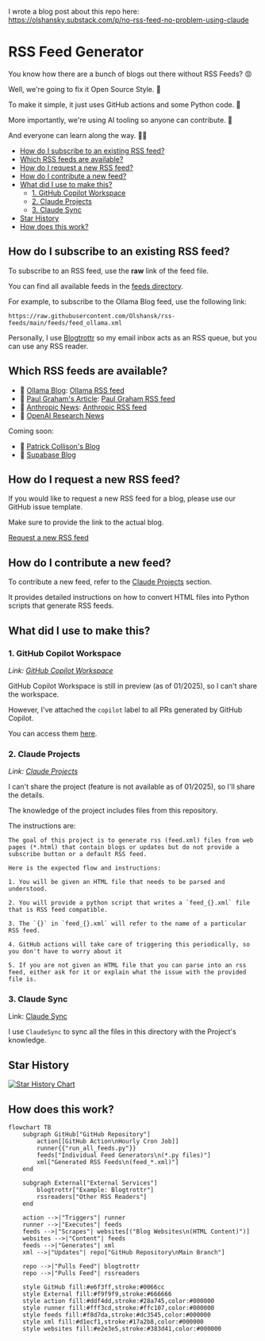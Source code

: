 I wrote a blog post about this repo here: https://olshansky.substack.com/p/no-rss-feed-no-problem-using-claude

# RSS Feed Generator <!-- omit in toc -->

You know how there are a bunch of blogs out there without RSS Feeds? 😡

Well, we're going to fix it Open Source Style. 🙌

To make it simple, it just uses GitHub actions and some Python code. 🐍

More importantly, we're using AI tooling so anyone can contribute. 🤖

And everyone can learn along the way. 🧑‍🎓

- [How do I subscribe to an existing RSS feed?](#how-do-i-subscribe-to-an-existing-rss-feed)
- [Which RSS feeds are available?](#which-rss-feeds-are-available)
- [How do I request a new RSS feed?](#how-do-i-request-a-new-rss-feed)
- [How do I contribute a new feed?](#how-do-i-contribute-a-new-feed)
- [What did I use to make this?](#what-did-i-use-to-make-this)
  - [1. GitHub Copilot Workspace](#1-github-copilot-workspace)
  - [2. Claude Projects](#2-claude-projects)
  - [3. Claude Sync](#3-claude-sync)
- [Star History](#star-history)
- [How does this work?](#how-does-this-work)

## How do I subscribe to an existing RSS feed?

To subscribe to an RSS feed, use the **raw** link of the feed file.

You can find all available feeds in the [feeds directory](./feeds).

For example, to subscribe to the Ollama Blog feed, use the following link:

```url
https://raw.githubusercontent.com/Olshansk/rss-feeds/main/feeds/feed_ollama.xml
```

Personally, I use [Blogtrottr](https://blogtrottr.com/) so my email inbox acts
as an RSS queue, but you can use any RSS reader.

## Which RSS feeds are available?

- 🦙 [Ollama Blog](https://ollama.com/blog): [Ollama RSS feed](https://raw.githubusercontent.com/Olshansk/rss-feeds/refs/heads/main/feeds/feed_ollama.xml)
- 👨 [Paul Graham's Article](https://www.paulgraham.com/articles.html): [Paul Graham RSS feed](https://raw.githubusercontent.com/Olshansk/rss-feeds/refs/heads/main/feeds/feed_paulgraham.xml)
- 🦍 [Anthropic News](https://www.anthropic.com/news): [Anthropic RSS feed](https://raw.githubusercontent.com/Olshansk/rss-feeds/refs/heads/main/feeds/feed_anthropic.xml)
- 🤖 [OpenAI Research News](https://openai.com/news/research/)

Coming soon:

- 👨 [Patrick Collison's Blog](https://patrickcollison.com/culture)
- 💽 [Supabase Blog](https://supabase.com/blog)

## How do I request a new RSS feed?

If you would like to request a new RSS feed for a blog, please use our GitHub issue template.

Make sure to provide the link to the actual blog.

[Request a new RSS feed](https://github.com/Olshansk/rss-feeds/issues/new?template=request_rss_feed.md)

## How do I contribute a new feed?

To contribute a new feed, refer to the [Claude Projects](#claude-projects) section.

It provides detailed instructions on how to convert HTML files into Python scripts that generate RSS feeds.

## What did I use to make this?

### 1. GitHub Copilot Workspace

_Link: [GitHub Copilot Workspace](https://copilot-workspace.githubnext.com/)_

GitHub Copilot Workspace is still in preview (as of 01/2025), so I can't share the workspace.

However, I've attached the `copilot` label to all PRs generated by GitHub Copilot.

You can access them [here](https://github.com/Olshansk/rss-feeds/pulls?q=label%3Acopilot+).

### 2. Claude Projects

_Link: [Claude Projects](https://support.anthropic.com/en/articles/9517075-what-are-projects)_

I can't share the project (feature is not available as of 01/2025), so I'll share the details.

The knowledge of the project includes files from this repository.

The instructions are:

```text
The goal of this project is to generate rss (feed.xml) files from web pages (*.html) that contain blogs or updates but do not provide a subscribe button or a default RSS feed.

Here is the expected flow and instructions:

1. You will be given an HTML file that needs to be parsed and understood.

2. You will provide a python script that writes a `feed_{}.xml` file that is RSS feed compatible.

3. The `{}` in `feed_{}.xml` will refer to the name of a particular RSS feed.

4. GitHub actions will take care of triggering this periodically, so you don't have to worry about it

5. If you are not given an HTML file that you can parse into an rss feed, either ask for it or explain what the issue with the provided file is.
```

### 3. Claude Sync

Link: [Claude Sync](https://github.com/jahwag/ClaudeSync?tab=readme-ov-files)

I use `ClaudeSync` to sync all the files in this directory with the Project's knowledge.

## Star History

[![Star History Chart](https://api.star-history.com/svg?repos=Olshansk/rss-feeds&type=Date)](https://star-history.com/#Olshansk/rss-feeds&Date)

## How does this work?

```mermaid
flowchart TB
    subgraph GitHub["GitHub Repository"]
        action[[GitHub Action\nHourly Cron Job]]
        runner{{"run_all_feeds.py"}}
        feeds["Individual Feed Generators\n(*.py files)"]
        xml["Generated RSS Feeds\n(feed_*.xml)"]
    end

    subgraph External["External Services"]
        blogtrottr["Example: Blogtrottr"]
        rssreaders["Other RSS Readers"]
    end

    action -->|"Triggers"| runner
    runner -->|"Executes"| feeds
    feeds -->|"Scrapes"| websites[("Blog Websites\n(HTML Content)")]
    websites -->|"Content"| feeds
    feeds -->|"Generates"| xml
    xml -->|"Updates"| repo["GitHub Repository\nMain Branch"]

    repo -->|"Pulls Feed"| blogtrottr
    repo -->|"Pulls Feed"| rssreaders

    style GitHub fill:#e6f3ff,stroke:#0066cc
    style External fill:#f9f9f9,stroke:#666666
    style action fill:#ddf4dd,stroke:#28a745,color:#000000
    style runner fill:#fff3cd,stroke:#ffc107,color:#000000
    style feeds fill:#f8d7da,stroke:#dc3545,color:#000000
    style xml fill:#d1ecf1,stroke:#17a2b8,color:#000000
    style websites fill:#e2e3e5,stroke:#383d41,color:#000000
```
